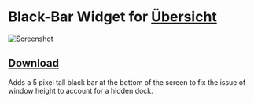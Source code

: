 # Black-Bar Widget for [Übersicht](http://tracesof.net/uebersicht/)
![Screenshot](https://raw.githubusercontent.com/jrb12364/Black-Bar-Widget/master/screenshot.png)
## [Download](https://github.com/yoyostile/Plexpy-Ubersicht-Widget/raw/master/Plexpy.widget.zip)
Adds a 5 pixel tall black bar at the bottom of the screen to fix the issue of window height to account for a hidden dock.
